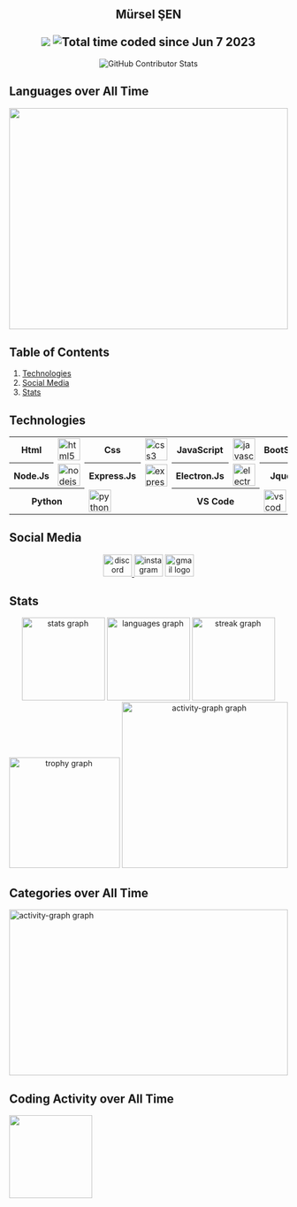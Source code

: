 <h2 align="center">
  Mürsel ŞEN
  <br/><br/>
  <img src="https://visitor-badge.laobi.icu/badge?page_id=murselsen.murselsen&" />
  <img src="https://wakatime.com/badge/user/602e419d-f1c9-4979-ac85-a3da5d93f7e7.svg" alt="Total time coded since Jun 7 2023" />
</h2>

<p align="center">
  <img src="https://github-contributor-stats.vercel.app/api?username=murselsen&limit=5&theme=gruvbox&combine_all_yearly_contributions=true" alt="GitHub Contributor Stats" />

  <br />

## Languages over All Time

  <img src="https://wakatime.com/share/@murselsen/3ba3d656-553a-41bf-a57b-3da03f750117.svg" height="400" width="100%"/>
</p>

## Table of Contents

1. [Technologies](#technologies)
2. [Social Media](#social-media)
3. [Stats](#stats)

## Technologies

<div align="center">
  <table>
    <tr>
      <th>Html</th>
      <td><img src="https://cdn.jsdelivr.net/gh/devicons/devicon/icons/html5/html5-original.svg" alt="html5 logo" height="40" /></td>
      <th>Css</th>
      <td><img src="https://cdn.jsdelivr.net/gh/devicons/devicon/icons/css3/css3-original.svg" alt="css3 logo" height="40" /></td>
      <th>JavaScript</th>
      <td><img src="https://cdn.simpleicons.org/javascript/F7DF1E" alt="javascript logo" height="40" /></td>
      <th>BootStrap</th>
      <td><img src="https://cdn.jsdelivr.net/gh/devicons/devicon/icons/bootstrap/bootstrap-original.svg" alt="bootstrap logo" height="40" /></td>
    </tr>
    <tr>
      <th>Node.Js</th>
      <td><img src="https://cdn.simpleicons.org/nodedotjs/339933" alt="nodejs logo" height="40" /></td>
      <th>Express.Js</th>
      <td><img src="https://cdn.simpleicons.org/express/fff000" alt="express logo" height="40" /></td>
      <th>Electron.Js</th>
      <td><img src="https://cdn.simpleicons.org/electron/47848F" alt="electron logo" height="40" /></td>
      <th>Jquery</th>
      <td><img src="https://cdn.simpleicons.org/jquery/47848F" alt="jquery logo" height="40" /></td>
    </tr>
    <tr>
      <th colspan="2">Python</th>
      <td colspan="2"><img src="https://cdn.jsdelivr.net/gh/devicons/devicon/icons/python/python-original.svg" alt="python logo" height="40" /></td>
      <th colspan="2">VS Code</th>
      <td colspan="2"><img src="https://cdn.jsdelivr.net/gh/devicons/devicon/icons/vscode/vscode-original.svg" alt="vscode logo" height="40" /></td>
    </tr>
  </table>
</div>

## Social Media

<p align="center">
  <a href="https://discord.com/users/643474762085040138" target='__blank'>
    <img src="https://raw.githubusercontent.com/poyrazavsever/readme-maker/main/public/SocialMedia/discord/default.svg" alt="discord logo" height="40" width="52" />
  </a>
  <a href="https://www.instagram.com/35_mursel/" target='__blank'>
    <img src="https://raw.githubusercontent.com/poyrazavsever/readme-maker/main/public/SocialMedia/instagram/default.svg" alt="instagram logo" height="40" width="52" /></a>
  <a href="mailto:murselsen803@gmail.com" target='__blank'>
    <img src="https://raw.githubusercontent.com/poyrazavsever/readme-maker/main/public/SocialMedia/gmail/default.svg" alt="gmail logo" height="40" width="52" /></a>
</p>

## Stats

<p align="center">
  <img src="https://github-readme-stats.vercel.app/api?username=murselsen&hide_title=false&hide_rank=false&show_icons=true&include_all_commits=true&count_private=true&disable_animations=false&theme=dracula" height="150" alt="stats graph" />
  <img src="https://github-readme-stats.vercel.app/api/top-langs?username=murselsen&locale=en&hide_title=false&layout=compact&card_width=320&langs_count=5&theme=dracula&hide_border=false&order=2" height="150" alt="languages graph" />
  <img src="https://streak-stats.demolab.com?user=murselsen&locale=en&mode=daily&theme=dracula&hide_border=false&border_radius=5&order=3" height="150" alt="streak graph" />
  <img src="https://github-profile-trophy.vercel.app/?username=murselsen&theme=dracula&column=-1&row=1&margin-w=8&margin-h=8&no-bg=false&no-frame=false&order=4" height="200" alt="trophy graph" />
  <img src="https://github-readme-activity-graph.vercel.app/graph?username=murselsen&radius=16&theme=react&area=true&order=5" height="300" alt="activity-graph graph" />
 
 ## Categories over All Time

  <img src="https://wakatime.com/share/@murselsen/c7f22644-7e1e-45f5-9c69-eac94f1f09e6.svg" height="300" width="100%" alt="activity-graph graph" />
  <br />
 
</p>

## Coding Activity over All Time

<img src="https://wakatime.com/share/@murselsen/4aa100ab-f0ee-4a0b-9163-ed35b5af9c93.svg" height="150"></img>
